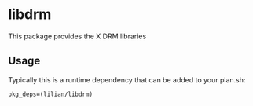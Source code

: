 # libdrm

This package provides the X DRM libraries

## Usage

Typically this is a runtime dependency that can be added to your
plan.sh:

    pkg_deps=(lilian/libdrm)
